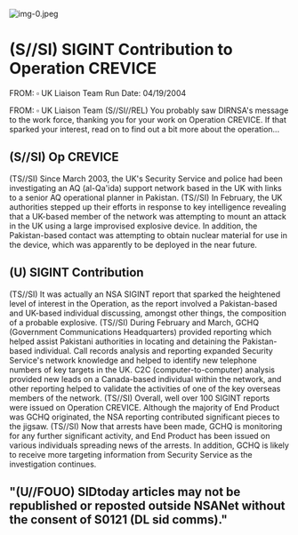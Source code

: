 ![img-0.jpeg](img-0.jpeg)

# (S//SI) SIGINT Contribution to Operation CREVICE 

FROM: $\square$
UK Liaison Team
Run Date: 04/19/2004

FROM: $\square$
UK Liaison Team
(S//SI//REL) You probably saw DIRNSA's message to the work force, thanking you for your work on Operation CREVICE. If that sparked your interest, read on to find out a bit more about the operation...

## (S//SI) Op CREVICE

(TS//SI) Since March 2003, the UK's Security Service and police had been investigating an AQ (al-Qa'ida) support network based in the UK with links to a senior AQ operational planner in Pakistan.
(TS//SI) In February, the UK authorities stepped up their efforts in response to key intelligence revealing that a UK-based member of the network was attempting to mount an attack in the UK using a large improvised explosive device. In addition, the Pakistan-based contact was attempting to obtain nuclear material for use in the device, which was apparently to be deployed in the near future.

## (U) SIGINT Contribution

(TS//SI) It was actually an NSA SIGINT report that sparked the heightened level of interest in the Operation, as the report involved a Pakistan-based and UK-based individual discussing, amongst other things, the composition of a probable explosive.
(TS//SI) During February and March, GCHQ (Government Communications Headquarters) provided reporting which helped assist Pakistani authorities in locating and detaining the Pakistan-based individual. Call records analysis and reporting expanded Security Service's network knowledge and helped to identify new telephone numbers of key targets in the UK. C2C (computer-to-computer) analysis provided new leads on a Canada-based individual within the network, and other reporting helped to validate the activities of one of the key overseas members of the network.
(TS//SI) Overall, well over 100 SIGINT reports were issued on Operation CREVICE. Although the majority of End Product was GCHQ originated, the NSA reporting contributed significant pieces to the jigsaw.
(TS//SI) Now that arrests have been made, GCHQ is monitoring for any further significant activity, and End Product has been issued on various individuals spreading news of the arrests. In addition, GCHQ is likely to receive more targeting information from Security Service as the investigation continues.

## "(U//FOUO) SIDtoday articles may not be republished or reposted outside NSANet without the consent of S0121 (DL sid comms)."


